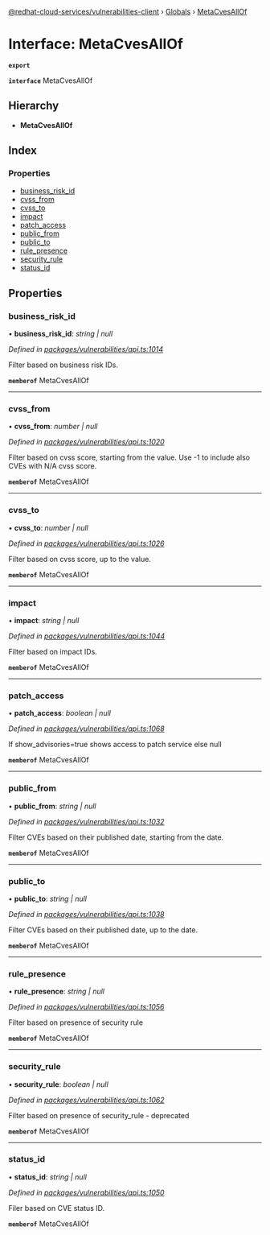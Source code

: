 [@redhat-cloud-services/vulnerabilities-client](../README.md) › [Globals](../globals.md) › [MetaCvesAllOf](metacvesallof.md)

# Interface: MetaCvesAllOf

**`export`** 

**`interface`** MetaCvesAllOf

## Hierarchy

* **MetaCvesAllOf**

## Index

### Properties

* [business_risk_id](metacvesallof.md#business_risk_id)
* [cvss_from](metacvesallof.md#cvss_from)
* [cvss_to](metacvesallof.md#cvss_to)
* [impact](metacvesallof.md#impact)
* [patch_access](metacvesallof.md#patch_access)
* [public_from](metacvesallof.md#public_from)
* [public_to](metacvesallof.md#public_to)
* [rule_presence](metacvesallof.md#rule_presence)
* [security_rule](metacvesallof.md#security_rule)
* [status_id](metacvesallof.md#status_id)

## Properties

###  business_risk_id

• **business_risk_id**: *string | null*

*Defined in [packages/vulnerabilities/api.ts:1014](https://github.com/RedHatInsights/javascript-clients/blob/master/packages/vulnerabilities/api.ts#L1014)*

Filter based on business risk IDs.

**`memberof`** MetaCvesAllOf

___

###  cvss_from

• **cvss_from**: *number | null*

*Defined in [packages/vulnerabilities/api.ts:1020](https://github.com/RedHatInsights/javascript-clients/blob/master/packages/vulnerabilities/api.ts#L1020)*

Filter based on cvss score, starting from the value. Use -1 to include also CVEs with N/A cvss score.

**`memberof`** MetaCvesAllOf

___

###  cvss_to

• **cvss_to**: *number | null*

*Defined in [packages/vulnerabilities/api.ts:1026](https://github.com/RedHatInsights/javascript-clients/blob/master/packages/vulnerabilities/api.ts#L1026)*

Filter based on cvss score, up to the value.

**`memberof`** MetaCvesAllOf

___

###  impact

• **impact**: *string | null*

*Defined in [packages/vulnerabilities/api.ts:1044](https://github.com/RedHatInsights/javascript-clients/blob/master/packages/vulnerabilities/api.ts#L1044)*

Filter based on impact IDs.

**`memberof`** MetaCvesAllOf

___

###  patch_access

• **patch_access**: *boolean | null*

*Defined in [packages/vulnerabilities/api.ts:1068](https://github.com/RedHatInsights/javascript-clients/blob/master/packages/vulnerabilities/api.ts#L1068)*

If show_advisories=true shows access to patch service else null

**`memberof`** MetaCvesAllOf

___

###  public_from

• **public_from**: *string | null*

*Defined in [packages/vulnerabilities/api.ts:1032](https://github.com/RedHatInsights/javascript-clients/blob/master/packages/vulnerabilities/api.ts#L1032)*

Filter CVEs based on their published date, starting from the date.

**`memberof`** MetaCvesAllOf

___

###  public_to

• **public_to**: *string | null*

*Defined in [packages/vulnerabilities/api.ts:1038](https://github.com/RedHatInsights/javascript-clients/blob/master/packages/vulnerabilities/api.ts#L1038)*

Filter CVEs based on their published date, up to the date.

**`memberof`** MetaCvesAllOf

___

###  rule_presence

• **rule_presence**: *string | null*

*Defined in [packages/vulnerabilities/api.ts:1056](https://github.com/RedHatInsights/javascript-clients/blob/master/packages/vulnerabilities/api.ts#L1056)*

Filter based on presence of security rule

**`memberof`** MetaCvesAllOf

___

###  security_rule

• **security_rule**: *boolean | null*

*Defined in [packages/vulnerabilities/api.ts:1062](https://github.com/RedHatInsights/javascript-clients/blob/master/packages/vulnerabilities/api.ts#L1062)*

Filter based on presence of security_rule - deprecated

**`memberof`** MetaCvesAllOf

___

###  status_id

• **status_id**: *string | null*

*Defined in [packages/vulnerabilities/api.ts:1050](https://github.com/RedHatInsights/javascript-clients/blob/master/packages/vulnerabilities/api.ts#L1050)*

Filer based on CVE status ID.

**`memberof`** MetaCvesAllOf
